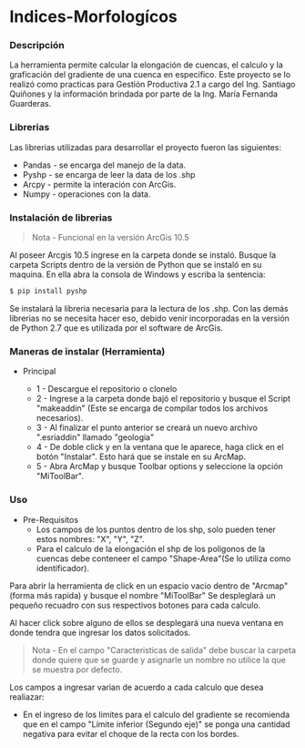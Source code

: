 # Indices-Morfologícos

### Descripción

La herramienta permite calcular la elongación de cuencas, el calculo y la graficación del gradiente de una cuenca en especifico.
Este proyecto se lo realizó como practicas para Gestión Productiva 2.1 a cargo del Ing. Santiago Quiñones y la información brindada por parte de la Ing. María Fernanda Guarderas.

### Librerias

Las librerias utilizadas para desarrollar el proyecto fueron las siguientes:

* Pandas - se encarga del manejo de la data.
* Pyshp - se encarga de leer la data de los .shp
* Arcpy - permite la interación con ArcGis.
* Numpy - operaciones con la data.

### Instalación de librerias

> Nota - Funcional en la versión ArcGis 10.5

Al poseer Arcgis 10.5 ingrese en la carpeta donde se instaló.
Busque la carpeta Scripts dentro de la versión de Python que se instaló en su maquina. En ella abra la consola de Windows y escriba la sentencia:

```sh
$ pip install pyshp
```

Se instalará la libreria necesaria para la lectura de los .shp.
Con las demás librerias no se necesita hacer eso, debido venir incorporadas en la versión de Python 2.7 que es utilizada por el software de ArcGis.

### Maneras de instalar (Herramienta)

* Principal

    * 1 - Descargue el repositorio o clonelo
    * 2 - Ingrese a la carpeta donde bajó el repositorio y busque el Script "makeaddin" (Este se encarga de compilar todos los archivos necesarios).
    * 3 - Al finalizar el punto anterior se creará un nuevo archivo ".esriaddin" llamado "geologia"
    * 4 - De doble click y en la ventana que le aparece, haga click en el botón "Instalar". Esto hará que se instale en su ArcMap.
    * 5 - Abra ArcMap y busque Toolbar options y seleccione la opción "MiToolBar".

### Uso

* Pre-Requisitos
    * Los campos de los puntos dentro de los shp, solo pueden tener estos nombres: "X", "Y", "Z".
    * Para el calculo de la elongación el shp de los poligonos de la cuencas debe conteneer el campo "Shape-Area"(Se lo utiliza como identificador).

Para abrir la herramienta de click en un espacio vacio dentro de "Arcmap"(forma más rapida) y busque el nombre "MiToolBar"
Se despleglará un pequeño recuadro con sus respectivos botones para cada calculo.



Al hacer click sobre alguno de ellos se desplegará una nueva ventana en donde tendra que ingresar los datos solicitados.

> Nota - En el campo "Caracteristicas de salida" debe buscar la carpeta donde quiere que se guarde
> y asignarle un nombre no utilice la que se muestra por defecto.


Los campos a ingresar varian de acuerdo a cada calculo que desea realiazar:

* En el ingreso de los limites para el calculo del gradiente se recomienda que en el campo "Límite inferior (Segundo eje)" se ponga una cantidad negativa para evitar el choque de la recta con los bordes.


